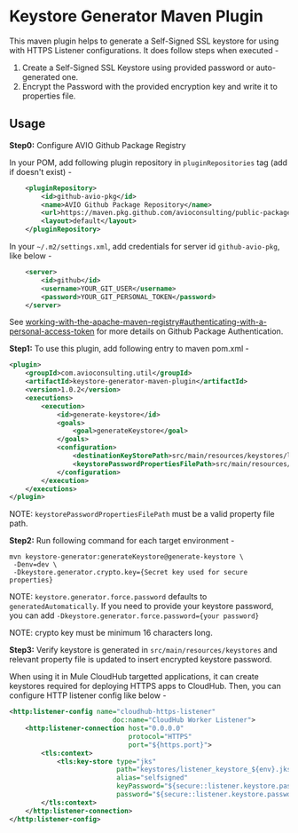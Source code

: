 # Keystore Generator Maven Plugin
This maven plugin helps to generate a Self-Signed SSL keystore for using with HTTPS Listener configurations. 
It does follow steps when executed - 
1. Create a Self-Signed SSL Keystore using provided password or auto-generated one.
2. Encrypt the Password with the provided encryption key and write it to properties file.

## Usage

**Step0:** Configure AVIO Github Package Registry

In your POM, add following plugin repository in `pluginRepositories` tag (add if doesn't exist) -

```xml
    <pluginRepository>
        <id>github-avio-pkg</id>
        <name>AVIO Github Package Repository</name>
        <url>https://maven.pkg.github.com/avioconsulting/public-packages/</url>
        <layout>default</layout>
    </pluginRepository>
```

In your `~/.m2/settings.xml`, add credentials for server id `github-avio-pkg`, like below -
```xml
    <server>
        <id>github</id>
        <username>YOUR_GIT_USER</username>
        <password>YOUR_GIT_PERSONAL_TOKEN</password>
    </server>
```
See [working-with-the-apache-maven-registry#authenticating-with-a-personal-access-token](https://docs.github.com/en/packages/working-with-a-github-packages-registry/working-with-the-apache-maven-registry#authenticating-with-a-personal-access-token) for more details on Github Package Authentication.

**Step1:** To use this plugin, add following entry to maven pom.xml -
```xml
<plugin>
    <groupId>com.avioconsulting.util</groupId>
    <artifactId>keystore-generator-maven-plugin</artifactId>
    <version>1.0.2</version>
    <executions>
        <execution>
            <id>generate-keystore</id>
            <goals>
                <goal>generateKeystore</goal>
            </goals>
            <configuration>
                <destinationKeyStorePath>src/main/resources/keystores/listener_keystore_${env}.jks</destinationKeyStorePath>
                <keystorePasswordPropertiesFilePath>src/main/resources/${env}.api.properties</keystorePasswordPropertiesFilePath>
            </configuration>
        </execution>
    </executions>
</plugin>
```
NOTE: `keystorePasswordPropertiesFilePath` must be a valid property file path. 

**Step2:** Run following command for each target environment -

``` 
mvn keystore-generator:generateKeystore@generate-keystore \
 -Denv=dev \
 -Dkeystore.generator.crypto.key={Secret key used for secure properties}
```
NOTE: `keystore.generator.force.password` defaults to `generatedAutomatically`. 
If you need to provide your keystore password, you can add `-Dkeystore.generator.force.password={your password}`

NOTE: crypto key must be minimum 16 characters long.

**Step3:** Verify keystore is generated in `src/main/resources/keystores` and relevant property file is updated to 
insert encrypted keystore password.


When using it in Mule CloudHub targetted applications,
it can create keystores required for deploying HTTPS apps to CloudHub. 
Then, you can configure HTTP listener config like below -

```xml
<http:listener-config name="cloudhub-https-listener"
						  doc:name="CloudHub Worker Listener">
    <http:listener-connection host="0.0.0.0"
                              protocol="HTTPS"
                              port="${https.port}">
        <tls:context>
            <tls:key-store type="jks"
                           path="keystores/listener_keystore_${env}.jks"
                           alias="selfsigned"
                           keyPassword="${secure::listener.keystore.password}"
                           password="${secure::listener.keystore.password}"/>
        </tls:context>
    </http:listener-connection>
</http:listener-config>
```